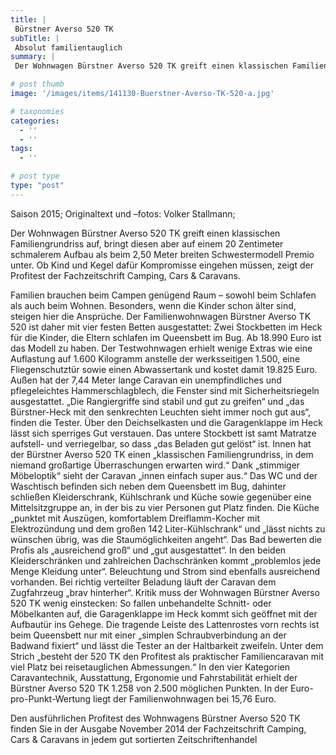 ```yaml
---
title: |
 Bürstner Averso 520 TK
subTitle: |
 Absolut familientauglich
summary: |
 Der Wohnwagen Bürstner Averso 520 TK greift einen klassischen Familiengrundriss auf, bringt diesen aber auf einem schmalerem Aufbau als beim 2,50 Meter breiten Schwestermodell Premio unter. Ob Kind und Kegel dafür Kompromisse eingehen müssen, zeigt der Profitest der Fachzeitschrift Camping, Cars & Caravans.

# post thumb
image: '/images/items/141130-Buerstner-Averso-TK-520-a.jpg'

# taxonomies
categories: 
  - ''
  - ''
tags:
  - ''

# post type
type: "post"
---
```


Saison 2015; Originaltext und –fotos: Volker Stallmann;  

Der Wohnwagen Bürstner Averso 520 TK greift einen klassischen Familiengrundriss auf, bringt diesen aber auf einem 20 Zentimeter schmalerem Aufbau als beim 2,50 Meter breiten Schwestermodell Premio unter. Ob Kind und Kegel dafür Kompromisse eingehen müssen, zeigt der Profitest der Fachzeitschrift Camping, Cars & Caravans.  

Familien brauchen beim Campen genügend Raum – sowohl beim Schlafen als auch beim Wohnen. Besonders, wenn die Kinder schon älter sind, steigen hier die Ansprüche. Der Familienwohnwagen Bürstner Averso TK 520 ist daher mit vier festen Betten ausgestattet: Zwei Stockbetten im Heck für die Kinder, die Eltern schlafen im Queensbett im Bug. Ab 18.990 Euro ist das Modell zu haben. Der Testwohnwagen erhielt wenige Extras wie eine Auflastung auf 1.600 Kilogramm anstelle der werksseitigen 1.500, eine Fliegenschutztür sowie einen Abwassertank und kostet damit 19.825 Euro. Außen hat der 7,44 Meter lange Caravan ein unempfindliches und pflegeleichtes Hammerschlagblech, die Fenster sind mit Sicherheitsriegeln ausgestattet. „Die Rangiergriffe sind stabil und gut zu greifen“ und „das Bürstner-Heck mit den senkrechten Leuchten sieht immer noch gut aus“, finden die Tester. Über den Deichselkasten und die Garagenklappe im Heck lässt sich sperriges Gut verstauen. Das untere Stockbett ist samt Matratze aufstell- und verriegelbar, so dass „das Beladen gut gelöst“ ist. Innen hat der Bürstner Averso 520 TK einen „klassischen Familiengrundriss, in dem niemand großartige Überraschungen erwarten wird.“ Dank „stimmiger Möbeloptik“ sieht der Caravan „innen einfach super aus.“ Das WC und der Waschtisch befinden sich neben dem Queensbett im Bug, dahinter schließen Kleiderschrank, Kühlschrank und Küche sowie gegenüber eine Mittelsitzgruppe an, in der bis zu vier Personen gut Platz finden. Die Küche „punktet mit Auszügen, komfortablem Dreiflamm-Kocher mit Elektrozündung und dem großen 142 Liter-Kühlschrank“ und „lässt nichts zu wünschen übrig, was die Staumöglichkeiten angeht“. Das Bad bewerten die Profis als „ausreichend groß“ und „gut ausgestattet“. In den beiden Kleiderschränken und zahlreichen Dachschränken kommt „problemlos jede Menge Kleidung unter“. Beleuchtung und Strom sind ebenfalls ausreichend vorhanden. Bei richtig verteilter Beladung läuft der Caravan dem Zugfahrzeug „brav hinterher“. Kritik muss der Wohnwagen Bürstner Averso 520 TK wenig einstecken: So fallen unbehandelte Schnitt- oder Möbelkanten auf, die Garagenklappe im Heck kommt sich geöffnet mit der Aufbautür ins Gehege. Die tragende Leiste des Lattenrostes vorn rechts ist beim Queensbett nur mit einer „simplen Schraubverbindung an der Badwand fixiert“ und lässt die Tester an der Haltbarkeit zweifeln. Unter dem Strich „besteht der 520 TK den Profitest als praktischer Familiencaravan mit viel Platz bei reisetauglichen Abmessungen.“ In den vier Kategorien Caravantechnik, Ausstattung, Ergonomie und Fahrstabilität erhielt der Bürstner Averso 520 TK 1.258 von 2.500 möglichen Punkten. In der Euro-pro-Punkt-Wertung liegt der Familienwohnwagen bei 15,76 Euro.  

Den ausführlichen Profitest des Wohnwagens Bürstner Averso 520 TK finden Sie in der Ausgabe November 2014 der Fachzeitschrift Camping, Cars & Caravans in jedem gut sortierten Zeitschriftenhandel  